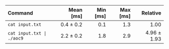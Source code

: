 | Command | Mean [ms] | Min [ms] | Max [ms] | Relative |
|:---|---:|---:|---:|---:|
| `cat input.txt` | 0.4 ± 0.2 | 0.1 | 1.3 | 1.00 |
| `cat input.txt \| ./aoc9` | 2.2 ± 0.2 | 1.8 | 2.9 | 4.96 ± 1.93 |
